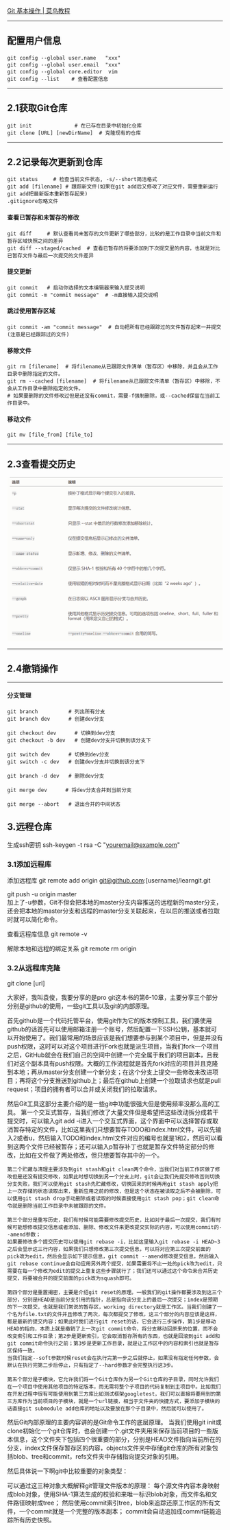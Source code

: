 [Git 基本操作 | 菜鸟教程](https://www.runoob.com/git/git-tutorial.html)



---

## 配置用户信息
```shell
git config --global user.name   "xxx"
git config --global user.email  "xxx"
git config --global core.editor  vim
git config --list    # 查看配置信息
```
---

## 2.1获取Git仓库
```shell
git init              # 在已存在目录中初始化仓库
git clone [URL] [newDirName]  # 克隆现有的仓库
```

---

## 2.2记录每次更新到仓库
```shell
git status     # 检查当前文件状态, -s/--short简洁格式
git add [filename] # 跟踪新文件(如果在git add后又修改了对应文件，需要重新运行git add把最新版本重新暂存起来)
.gitignore忽略文件
```

#### 查看已暂存和未暂存的修改
```shell
git diff     # 默认查看尚未暂存的文件更新了哪些部分，比较的是工作目录中当前文件和暂存区域快照之间的差异
git diff --staged/cached  # 查看已暂存的将要添加到下次提交里的内容，也就是对比已暂存文件与最后一次提交的文件差异
```

#### 提交更新
```shell
git commit   # 启动你选择的文本编辑器来输入提交说明
git commit -m "commit message"  # -m直接输入提交说明
```

#### 跳过使用暂存区域
```shell
git commit -am "commit message"  # 自动把所有已经跟踪过的文件暂存起来一并提交(注意是已经跟踪过的文件)
```

#### 移除文件
```shell
git rm [filename]  # 将filename从已跟踪文件清单（暂存区）中移除，并且会从工作目录中删除指定的文件。
git rm --cached [filename]  # 将filename从已跟踪文件清单（暂存区）中移除，不会从工作目录中删除指定的文件。
# 如果要删除的文件修改过但是还没有commit，需要-f强制删除，或--cached保留在当前工作目录中。
```

#### 移动文件
```shell
git mv [file_from] [file_to]
```

---

## 2.3查看提交历史
![alt text](git-log选项.png)

---

## 2.4撤销操作


---


#### 分支管理

```shell
git branch          # 列出所有分支
git branch dev      # 创建dev分支

git checkout dev      # 切换到dev分支
git checkout -b dev   # 创建dev分支并切换到该分支下

git switch dev      # 切换到dev分支
git switch -c dev   # 创建dev分支并切换到该分支下

git branch -d dev   # 删除dev分支

git merge dev      # 将dev分支合并到当前分支

git merge --abort   # 退出合并的中间状态
```












## 3.远程仓库
生成ssh密钥
ssh-keygen -t rsa -C "youremail@example.com"

### 3.1添加远程库

添加远程库
git remote add origin git@github.com:[username]/learngit.git

git push -u origin master   
加上了-u参数，Git不但会把本地的master分支内容推送的远程新的master分支，还会把本地的master分支和远程的master分支关联起来，在以后的推送或者拉取时就可以简化命令。

查看远程库信息
git remote -v  

解除本地和远程的绑定关系
git remote rm origin

### 3.2从远程库克隆

git clone [url]




大家好，我叫袁俊，我要分享的是pro git这本书的第6-10章，主要分享三个部分分别是github的使用，一些git工具以及git的内部原理。

首先github是一个代码托管平台，使用git作为它的版本控制工具，我们要使用github的话首先可以使用邮箱注册一个账号，然后配置一下SSH公钥，基本就可以开始使用了。我们最常用的场景应该是我们想要参与到某个项目中，但是并没有push权限，这时可以对这个项目进行Fork也就是派生项目，当我们fork一个项目之后，GitHub就会在我们自己的空间中创建一个完全属于我们的项目副本，且我们对这个副本具有push权限。大概的工作流程就是首先fork对应的项目并且克隆到本地；再从master分支创建一个新分支；在这个分支上提交一些修改来改进项目；再将这个分支推送到github上；最后在github上创建一个拉取请求也就是pull request；项目的拥有者可以合并或关闭我们的拉取请求。



然后Git工具这部分主要介绍的是一些git中功能很强大但是使用频率没那么高的工具。
    第一个交互式暂存，当我们修改了大量文件但是希望把这些改动拆分成若干提交时，可以输入git add -i进入一个交互式界面，这个界面中可以选择暂存或取消暂存特定的文件，比如这里我们只想要暂存TODO和index.html文件，可以先输入2或者u，然后输入TODO和index.html文件对应的编号也就是1和2，然后可以看到这两个文件已经被暂存；还可以输入p暂存补丁也就是暂存文件特定部分的修改，比如在文件做了两处修改，但只想要暂存其中的一个。

    第二个贮藏与清理主要涉及到git stash和git clean两个命令，当我们对当前工作区做了修改但是还没有提交修改，如果此时想切换到另一个分支上时，git会让我们先提交修改否则切换分支失败，我们可以使用git stash先贮藏修改，切换回来的时候再用git stash apply把上一次存储的状态读取出来，重新应用之前的修改，但是这个状态在被读取之后不会被删除，可以使用git stash drop手动删除或者读取的时候直接使用git stash pop；git clean命令就是删除当前工作目录中未被跟踪的文件。

    第三个部分是重写历史，我们有时候可能需要修改提交历史，比如对于最后一次提交，我们有时候可能想修改提交信息或者添加、删除、修改文件来更改提交实际的内容，可以使用commit的--amend参数；
    如果要修改多个提交历史可以使用git rebase -i，比如这里输入git rebase -i HEAD~3之后会显示这三行内容，如果我们只想修改第三次提交信息，可以将对应第三次提交前面的pick改为edit，然后会显示如下提示信息，git commit --amend修改提交信息，然后输入git rebase continue会自动应用另外两个提交，如果需要将不止一处的pick改为edit，只需要在每一个修改为edit的提交上重复这些步骤就行了；我们还可以通过这个命令来合并历史提交，将要被合并的提交前面的pick改为squash即可。

    第四个部分是重置揭密，主要是介绍git reset的原理。一般我们的git操作都要涉及到这三个部分，分别是HEAD是当前分支引用的指针，总是指向该分支上的最后一次提交；index是预期的下一次提交，也就是我们常说的暂存区，working directory就是工作区。当我们创建了一个名为file.txt的文件并且修改了两次，每次都提交了修改，这三个部分的内容应该是这样，都是最新的提交内容；如果此时我们进行git reset的话，它会进行三步操作，第1步是移动HEAD的指向，本质上就是撤销了上一次git commit命令，将分支移动回原来的位置，而不会改变索引和工作目录；第2步是更新索引，它会取消暂存所有的东西，也就是回滚到git add和git commit命令执行之前；第3步是更新工作目录，就是让工作区中的内容和索引也就是暂存区保持一致。
    当我们指定--soft参数时候reset会在执行完第一步之后就停止，如果没有指定任何参数，会默认在执行完第二步后停止，只有指定了--hard参数才会完整执行这3步。

    第五个部分是子模块，它允许我们将一个Git仓库作为另一个Git仓库的子目录，同时允许我们在一个项目中使用其他项目的特定版本，而无需将整个子项目的代码复制到主项目中。比如我们在开发过程中很有可能使用到第三方库比如测试框架googletest，我们可以直接将要用到的第三方库作为当前项目的子模块，就是一个url链接，相当于文件夹的快捷方式，要添加子模块的话直接git submodule add仓库的地址以及要放在那个子目录中，然后就可以使用了。



然后Git内部原理的主要内容讲的是Git命令工作的底层原理。
    当我们使用git init或clone初始化一个git仓库时，也会创建一个.git文件夹用来保存当前项目的一些版本信息，这个文件夹下包括四个很重要的部分，分别是HEAD文件指向当前所在的分支，index文件保存暂存区的内容，objects文件夹中存储git仓库的所有对象包括blob、tree和commit，refs文件夹中存储指向提交对象的引用。

然后具体说一下啊git中比较重要的对象类型：

可以通过这三种对象大概解释git管理文件版本的原理：
    每个源文件内容本身映射成blob对象，使用SHA-1算法生成的校验和来唯一标识blob对象，而文件名和文件路径映射成tree；
    然后使用commit索引tree，blob来追踪还原工作区的所有文件，一个commit就是一个完整的版本副本；
    commit会自动追加成commit链能追踪所有历史快照。